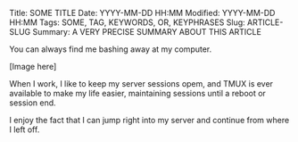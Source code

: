 Title: SOME TITLE
Date: YYYY-MM-DD HH:MM
Modified: YYYY-MM-DD HH:MM
Tags: SOME, TAG, KEYWORDS, OR, KEYPHRASES
Slug: ARTICLE-SLUG
Summary: A VERY PRECISE SUMMARY ABOUT THIS ARTICLE



You can always find me bashing away at my computer.

[Image here]

When I work, I like to keep my server sessions opem, and TMUX is ever available 
to make my life easier, maintaining sessions until a reboot or session end.

I enjoy the fact that I can jump right into my server and continue from where I 
left off. 
